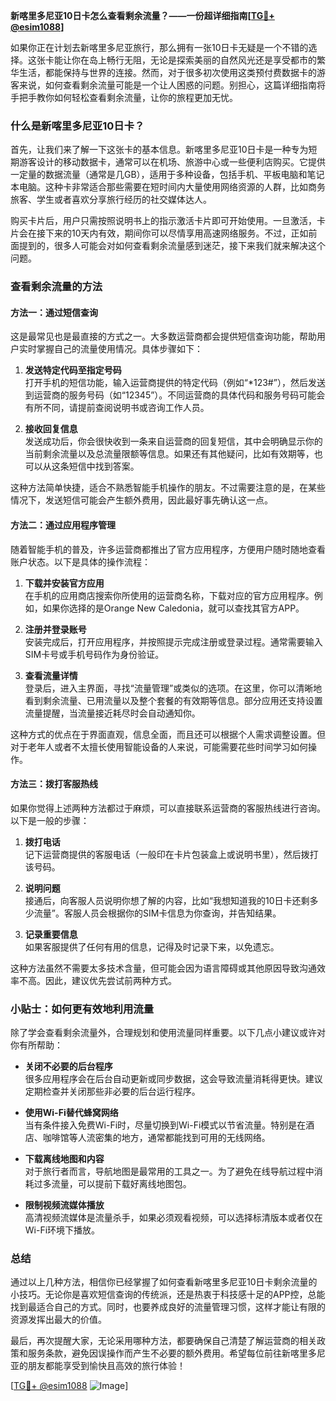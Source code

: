 **新喀里多尼亚10日卡怎么查看剩余流量？——一份超详细指南[[TG💪+ @esim1088](https://t.me/s/esim1088)]**

如果你正在计划去新喀里多尼亚旅行，那么拥有一张10日卡无疑是一个不错的选择。这张卡能让你在岛上畅行无阻，无论是探索美丽的自然风光还是享受都市的繁华生活，都能保持与世界的连接。然而，对于很多初次使用这类预付费数据卡的游客来说，如何查看剩余流量可能是一个让人困惑的问题。别担心，这篇详细指南将手把手教你如何轻松查看剩余流量，让你的旅程更加无忧。

### 什么是新喀里多尼亚10日卡？

首先，让我们来了解一下这张卡的基本信息。新喀里多尼亚10日卡是一种专为短期游客设计的移动数据卡，通常可以在机场、旅游中心或一些便利店购买。它提供一定量的数据流量（通常是几GB），适用于多种设备，包括手机、平板电脑和笔记本电脑。这种卡非常适合那些需要在短时间内大量使用网络资源的人群，比如商务旅客、学生或者喜欢分享旅行经历的社交媒体达人。

购买卡片后，用户只需按照说明书上的指示激活卡片即可开始使用。一旦激活，卡片会在接下来的10天内有效，期间你可以尽情享用高速网络服务。不过，正如前面提到的，很多人可能会对如何查看剩余流量感到迷茫，接下来我们就来解决这个问题。

### 查看剩余流量的方法

#### 方法一：通过短信查询

这是最常见也是最直接的方式之一。大多数运营商都会提供短信查询功能，帮助用户实时掌握自己的流量使用情况。具体步骤如下：

1. **发送特定代码至指定号码**  
   打开手机的短信功能，输入运营商提供的特定代码（例如“*123#”），然后发送到运营商的服务号码（如“12345”）。不同运营商的具体代码和服务号码可能会有所不同，请提前查阅说明书或咨询工作人员。

2. **接收回复信息**  
   发送成功后，你会很快收到一条来自运营商的回复短信，其中会明确显示你的当前剩余流量以及总流量限额等信息。如果还有其他疑问，比如有效期等，也可以从这条短信中找到答案。

这种方法简单快捷，适合不熟悉智能手机操作的朋友。不过需要注意的是，在某些情况下，发送短信可能会产生额外费用，因此最好事先确认这一点。

#### 方法二：通过应用程序管理

随着智能手机的普及，许多运营商都推出了官方应用程序，方便用户随时随地查看账户状态。以下是具体的操作流程：

1. **下载并安装官方应用**  
   在手机的应用商店搜索你所使用的运营商名称，下载对应的官方应用程序。例如，如果你选择的是Orange New Caledonia，就可以查找其官方APP。

2. **注册并登录账号**  
   安装完成后，打开应用程序，并按照提示完成注册或登录过程。通常需要输入SIM卡号或手机号码作为身份验证。

3. **查看流量详情**  
   登录后，进入主界面，寻找“流量管理”或类似的选项。在这里，你可以清晰地看到剩余流量、已用流量以及整个套餐的有效期等信息。部分应用还支持设置流量提醒，当流量接近耗尽时会自动通知你。

这种方式的优点在于界面直观，信息全面，而且还可以根据个人需求调整设置。但对于老年人或者不太擅长使用智能设备的人来说，可能需要花些时间学习如何操作。

#### 方法三：拨打客服热线

如果你觉得上述两种方法都过于麻烦，可以直接联系运营商的客服热线进行咨询。以下是一般的步骤：

1. **拨打电话**  
   记下运营商提供的客服电话（一般印在卡片包装盒上或说明书里），然后拨打该号码。

2. **说明问题**  
   接通后，向客服人员说明你想了解的内容，比如“我想知道我的10日卡还剩多少流量”。客服人员会根据你的SIM卡信息为你查询，并告知结果。

3. **记录重要信息**  
   如果客服提供了任何有用的信息，记得及时记录下来，以免遗忘。

这种方法虽然不需要太多技术含量，但可能会因为语言障碍或其他原因导致沟通效率不高。因此，建议优先尝试前两种方式。

### 小贴士：如何更有效地利用流量

除了学会查看剩余流量外，合理规划和使用流量同样重要。以下几点小建议或许对你有所帮助：

- **关闭不必要的后台程序**  
  很多应用程序会在后台自动更新或同步数据，这会导致流量消耗得更快。建议定期检查并关闭那些非必要的后台运行程序。

- **使用Wi-Fi替代蜂窝网络**  
  当有条件接入免费Wi-Fi时，尽量切换到Wi-Fi模式以节省流量。特别是在酒店、咖啡馆等人流密集的地方，通常都能找到可用的无线网络。

- **下载离线地图和内容**  
  对于旅行者而言，导航地图是最常用的工具之一。为了避免在线导航过程中消耗过多流量，可以提前下载好离线地图包。

- **限制视频流媒体播放**  
  高清视频流媒体是流量杀手，如果必须观看视频，可以选择标清版本或者仅在Wi-Fi环境下播放。

### 总结

通过以上几种方法，相信你已经掌握了如何查看新喀里多尼亚10日卡剩余流量的小技巧。无论你是喜欢短信查询的传统派，还是热衷于科技感十足的APP控，总能找到最适合自己的方式。同时，也要养成良好的流量管理习惯，这样才能让有限的资源发挥出最大的价值。

最后，再次提醒大家，无论采用哪种方法，都要确保自己清楚了解运营商的相关政策和服务条款，避免因误操作而产生不必要的额外费用。希望每位前往新喀里多尼亚的朋友都能享受到愉快且高效的旅行体验！

[[TG💪+ @esim1088](https://t.me/s/esim1088) ![Image](https://i.postimg.cc/4NQfJmqS/Snipaste-2025-05-13-00-14-12.png)]
